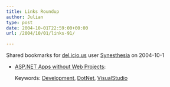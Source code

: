 ```yaml
---
title: Links Roundup
author: Julian
type: post
date: 2004-10-01T22:59:00+00:00
url: /2004/10/01/links-91/

---
```

Shared bookmarks for [del.icio.us][1] user  [Synesthesia][2] on 2004-10-1

  * [ASP.NET Apps without Web Projects][3]:
   
    Keywords: [Development][4], [DotNet][5], [VisualStudio][6]

 [1]: https://del.icio.us/
 [2]: https://del.icio.us/synesthesia
 [3]: https://www.pluralsight.com/fritz/Samples/aspdotnet_without_web_projects.htm "https://www.pluralsight.com/fritz/Samples/aspdotnet_without_web_projects.htm"
 [4]: https://del.icio.us/synesthesia/Development
 [5]: https://del.icio.us/synesthesia/DotNet
 [6]: https://del.icio.us/synesthesia/VisualStudio